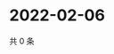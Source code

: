# 2022-02-06

共 0 条

<!-- BEGIN WEIBO -->
<!-- 最后更新时间 Sun Feb 06 2022 14:10:13 GMT+0800 (China Standard Time) -->

<!-- END WEIBO -->
